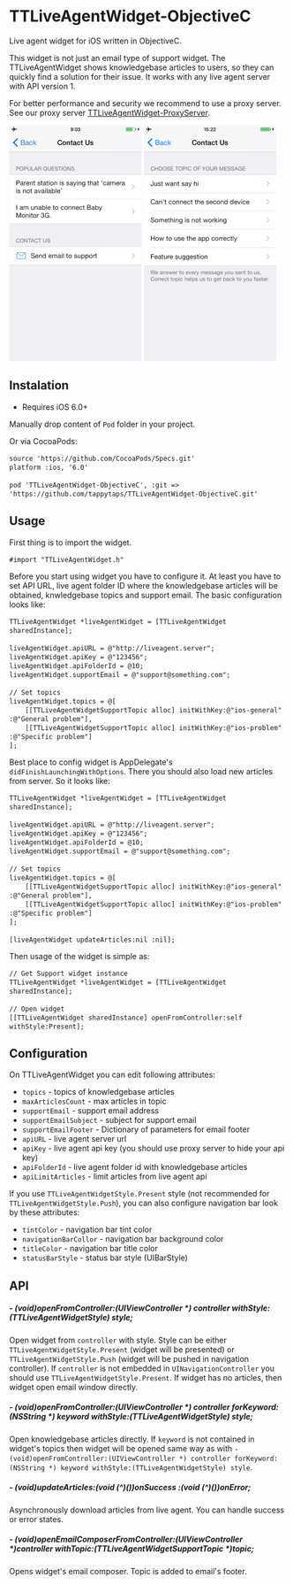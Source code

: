 TTLiveAgentWidget-ObjectiveC
=======

Live agent widget for iOS written in ObjectiveC.

This widget is not just an email type of support widget. The TTLiveAgentWidget shows knowledgebase articles to users, so they can quickly find a solution for their issue. It works with any live agent server with API version 1. 

For better performance and security we recommend to use a proxy server. See our proxy server [TTLiveAgentWidget-ProxyServer](https://github.com/tappytaps/TTLiveAgentWidget-ProxyServer).

<img src="docs/screen1.PNG" width="240px">
<img src="docs/screen2.PNG" width="240px">

Instalation
----------

- Requires iOS 6.0+

Manually drop content of `Pod` folder in your project.

Or via CocoaPods:

```
source 'https://github.com/CocoaPods/Specs.git'
platform :ios, '6.0'

pod 'TTLiveAgentWidget-ObjectiveC', :git => 'https://github.com/tappytaps/TTLiveAgentWidget-ObjectiveC.git' 
```

Usage
----------

First thing is to import the widget.

```
#import "TTLiveAgentWidget.h"
```

Before you start using widget you have to configure it. At least you have to set API URL, live agent folder ID where the knowledgebase articles will be obtained, knwledgebase topics and support email. The basic configuration looks like:

```
TTLiveAgentWidget *liveAgentWidget = [TTLiveAgentWidget sharedInstance];

liveAgentWidget.apiURL = @"http://liveagent.server";
liveAgentWidget.apiKey = @"123456";
liveAgentWidget.apiFolderId = @10;
liveAgentWidget.supportEmail = @"support@something.com";

// Set topics
liveAgentWidget.topics = @[
	[[TTLiveAgentWidgetSupportTopic alloc] initWithKey:@"ios-general" :@"General problem"],
	[[TTLiveAgentWidgetSupportTopic alloc] initWithKey:@"ios-problem" :@"Specific problem"]
];

``` 

Best place to config widget is AppDelegate's `didFinishLaunchingWithOptions`. There you should also load new articles from server. So it looks like:

```
TTLiveAgentWidget *liveAgentWidget = [TTLiveAgentWidget sharedInstance];

liveAgentWidget.apiURL = @"http://liveagent.server";
liveAgentWidget.apiKey = @"123456";
liveAgentWidget.apiFolderId = @10;
liveAgentWidget.supportEmail = @"support@something.com";

// Set topics
liveAgentWidget.topics = @[
	[[TTLiveAgentWidgetSupportTopic alloc] initWithKey:@"ios-general" :@"General problem"],
	[[TTLiveAgentWidgetSupportTopic alloc] initWithKey:@"ios-problem" :@"Specific problem"]
];

[liveAgentWidget updateArticles:nil :nil];
```

Then usage of the widget is simple as:

```
// Get Support widget instance
TTLiveAgentWidget *liveAgentWidget = [TTLiveAgentWidget sharedInstance];

// Open widget
[[TTLiveAgentWidget sharedInstance] openFromController:self withStyle:Present];
```

Configuration
----------

On TTLiveAgentWidget you can edit following attributes:

- `topics` - topics of knowledgebase articles
- `maxArticlesCount` - max articles in topic
- `supportEmail` - support email address
- `supportEmailSubject` - subject for support email
- `supportEmailFooter` - Dictionary of parameters for email footer
- `apiURL` - live agent server url
- `apiKey` - live agent api key (you should use proxy server to hide your api key)
- `apiFolderId` - live agent folder id with knowledgebase articles
- `apiLimitArticles` - limit articles from live agent api

If you use `TTLiveAgentWidgetStyle.Present` style (not recommended for `TTLiveAgentWidgetStyle.Push`), you can also configure navigation bar look by these attributes:

- `tintColor` - navigation bar tint color
- `navigationBarCollor` - navigation bar background color
- `titleColor` - navigation bar title color
- `statusBarStyle` - status bar style (UIBarStyle)

API
----------

##### - (void)openFromController:(UIViewController *) controller withStyle:(TTLiveAgentWidgetStyle) style;

Open widget from `controller` with style. Style can be either `TTLiveAgentWidgetStyle.Present` (widget will be presented) or `TTLiveAgentWidgetStyle.Push` (widget will be pushed in navigation controller). If `controller` is not embedded in `UINavigationController` you should use `TTLiveAgentWidgetStyle.Present`. If widget has no articles, then widget open email window directly.

##### - (void)openFromController:(UIViewController *) controller forKeyword:(NSString *) keyword withStyle:(TTLiveAgentWidgetStyle) style;

Open knowledgebase articles directly. If `keyword` is not contained in widget's topics then widget will be opened same way as with `- (void)openFromController:(UIViewController *) controller forKeyword:(NSString *) keyword withStyle:(TTLiveAgentWidgetStyle) style`.

##### - (void)updateArticles:(void (^)())onSuccess :(void (^)())onError;

Asynchronously download articles from live agent. You can handle success or error states.

##### - (void)openEmailComposerFromController:(UIViewController *)controller withTopic:(TTLiveAgentWidgetSupportTopic *)topic;

Opens widget's email composer. Topic is added to email's footer.
